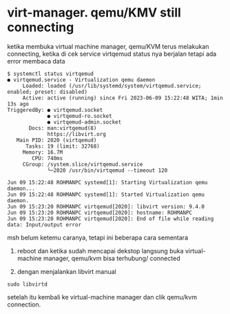 # virt-manager. qemu/KMV still connecting

ketika membuka virtual machine manager, qemu/KVM terus melakukan connecting, ketika di cek service virtqemud status nya berjalan tetapi ada error membaca data

```
$ systemctl status virtqemud
● virtqemud.service - Virtualization qemu daemon
     Loaded: loaded (/usr/lib/systemd/system/virtqemud.service; enabled; preset: disabled)
     Active: active (running) since Fri 2023-06-09 15:22:48 WITA; 1min 13s ago
TriggeredBy: ● virtqemud.socket
             ● virtqemud-ro.socket
             ● virtqemud-admin.socket
       Docs: man:virtqemud(8)
             https://libvirt.org
   Main PID: 2020 (virtqemud)
      Tasks: 19 (limit: 32768)
     Memory: 16.7M
        CPU: 740ms
     CGroup: /system.slice/virtqemud.service
             └─2020 /usr/bin/virtqemud --timeout 120

Jun 09 15:22:48 ROHMANPC systemd[1]: Starting Virtualization qemu daemon...
Jun 09 15:22:48 ROHMANPC systemd[1]: Started Virtualization qemu daemon.
Jun 09 15:23:20 ROHMANPC virtqemud[2020]: libvirt version: 9.4.0
Jun 09 15:23:20 ROHMANPC virtqemud[2020]: hostname: ROHMANPC
Jun 09 15:23:20 ROHMANPC virtqemud[2020]: End of file while reading data: Input/output error
```

msh belum ketemu caranya, tetapi ini beberapa cara sementara
1. reboot dan ketika sudah mencapai dekstop langsung buka virtual-machine manager, qemu/kvm bisa terhubung/ connected


2. dengan menjalankan libvirt manual 
```
sudo libvirtd
```
setelah itu kembali ke virtual-machine manager dan clik qemu/kvm connection.


